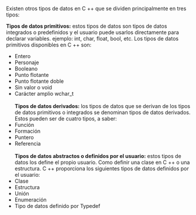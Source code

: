 Existen otros tipos de datos en C ++ que se dividen principalmente en tres tipos:

**Tipos de datos primitivos:** estos tipos de datos son tipos de datos integrados o predefinidos y el usuario puede usarlos directamente para declarar variables. ejemplo: int, char, float, bool, etc. Los tipos de datos primitivos disponibles en C ++ son:
<br>

-   Entero
-   Personaje
-   Booleano
-   Punto flotante
-   Punto flotante doble
-   Sin valor o void
-   Carácter amplio wchar_t
    <br><br>
    **Tipos de datos derivados:** los tipos de datos que se derivan de los tipos de datos primitivos o integrados se denominan tipos de datos derivados. Estos pueden ser de cuatro tipos, a saber:
    <br>
-   Función
-   Formación
-   Puntero
-   Referencia
    <br><br>
    **Tipos de datos abstractos o definidos por el usuario:** estos tipos de datos los define el propio usuario. Como definir una clase en C ++ o una estructura. C ++ proporciona los siguientes tipos de datos definidos por el usuario:
-   Clase
-   Estructura
-   Unión
-   Enumeración
-   Tipo de datos definido por Typedef

